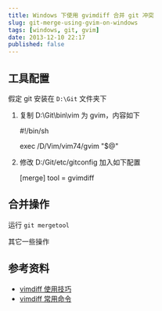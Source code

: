 ```yaml
---
title: Windows 下使用 gvimdiff 合并 git 冲突
slug: git-merge-using-gvim-on-windows
tags: [windows, git, gvim]
date: 2013-12-10 22:17
published: false
---
```


## 工具配置 

假定 git 安装在 `D:\Git` 文件夹下

1. 复制 D:\Git\bin\vim 为 gvim，内容如下

    #!/bin/sh

    exec /D/Vim/vim74/gvim "$@"

2. 修改 D:/Git/etc/gitconfig 加入如下配置

    [merge]
        tool = gvimdiff

## 合并操作

运行 `git mergetool`

其它一些操作

## 参考资料

 * [vimdiff 使用技巧](http://www.pythonclub.org/vim/vimdiff-usage)
 * [vimdiff 常用命令](http://www.cnblogs.com/xuxm2007/archive/2010/10/22/1858139.html)

